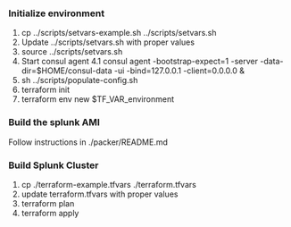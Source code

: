 
### Initialize environment
1. cp ../scripts/setvars-example.sh ../scripts/setvars.sh
2. Update ../scripts/setvars.sh with proper values
3. source ../scripts/setvars.sh
4. Start consul agent
  4.1 consul agent -bootstrap-expect=1 -server -data-dir=$HOME/consul-data -ui -bind=127.0.0.1 -client=0.0.0.0 &
5. sh ../scripts/populate-config.sh
6. terraform init
7. terraform env new $TF_VAR_environment

### Build the splunk AMI
Follow instructions in ./packer/README.md

### Build Splunk Cluster
1. cp ./terraform-example.tfvars ./terraform.tfvars
2. update terraform.tfvars with proper values
3. terraform plan
4. terraform apply


